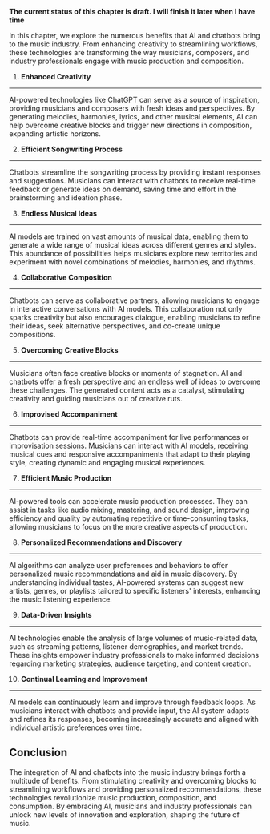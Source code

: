 **The current status of this chapter is draft. I will finish it later when I have time**

In this chapter, we explore the numerous benefits that AI and chatbots bring to the music industry. From enhancing creativity to streamlining workflows, these technologies are transforming the way musicians, composers, and industry professionals engage with music production and composition.

1. **Enhanced Creativity**
--------------------------

AI-powered technologies like ChatGPT can serve as a source of inspiration, providing musicians and composers with fresh ideas and perspectives. By generating melodies, harmonies, lyrics, and other musical elements, AI can help overcome creative blocks and trigger new directions in composition, expanding artistic horizons.

2. **Efficient Songwriting Process**
------------------------------------

Chatbots streamline the songwriting process by providing instant responses and suggestions. Musicians can interact with chatbots to receive real-time feedback or generate ideas on demand, saving time and effort in the brainstorming and ideation phase.

3. **Endless Musical Ideas**
----------------------------

AI models are trained on vast amounts of musical data, enabling them to generate a wide range of musical ideas across different genres and styles. This abundance of possibilities helps musicians explore new territories and experiment with novel combinations of melodies, harmonies, and rhythms.

4. **Collaborative Composition**
--------------------------------

Chatbots can serve as collaborative partners, allowing musicians to engage in interactive conversations with AI models. This collaboration not only sparks creativity but also encourages dialogue, enabling musicians to refine their ideas, seek alternative perspectives, and co-create unique compositions.

5. **Overcoming Creative Blocks**
---------------------------------

Musicians often face creative blocks or moments of stagnation. AI and chatbots offer a fresh perspective and an endless well of ideas to overcome these challenges. The generated content acts as a catalyst, stimulating creativity and guiding musicians out of creative ruts.

6. **Improvised Accompaniment**
-------------------------------

Chatbots can provide real-time accompaniment for live performances or improvisation sessions. Musicians can interact with AI models, receiving musical cues and responsive accompaniments that adapt to their playing style, creating dynamic and engaging musical experiences.

7. **Efficient Music Production**
---------------------------------

AI-powered tools can accelerate music production processes. They can assist in tasks like audio mixing, mastering, and sound design, improving efficiency and quality by automating repetitive or time-consuming tasks, allowing musicians to focus on the more creative aspects of production.

8. **Personalized Recommendations and Discovery**
-------------------------------------------------

AI algorithms can analyze user preferences and behaviors to offer personalized music recommendations and aid in music discovery. By understanding individual tastes, AI-powered systems can suggest new artists, genres, or playlists tailored to specific listeners' interests, enhancing the music listening experience.

9. **Data-Driven Insights**
---------------------------

AI technologies enable the analysis of large volumes of music-related data, such as streaming patterns, listener demographics, and market trends. These insights empower industry professionals to make informed decisions regarding marketing strategies, audience targeting, and content creation.

10. **Continual Learning and Improvement**
------------------------------------------

AI models can continuously learn and improve through feedback loops. As musicians interact with chatbots and provide input, the AI system adapts and refines its responses, becoming increasingly accurate and aligned with individual artistic preferences over time.

Conclusion
----------

The integration of AI and chatbots into the music industry brings forth a multitude of benefits. From stimulating creativity and overcoming blocks to streamlining workflows and providing personalized recommendations, these technologies revolutionize music production, composition, and consumption. By embracing AI, musicians and industry professionals can unlock new levels of innovation and exploration, shaping the future of music.
